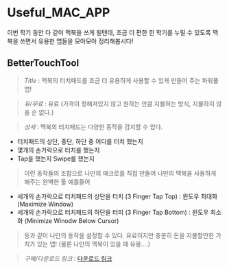 # Useful_MAC_APP
이번 학기 동안 다 같이 맥북을 쓰게 될텐데, 조금 더 편한 한 학기를 누릴 수 있도록 맥북을 쓰면서 유용한 앱들을 모아모아 정리해봅시다!

## BetterTouchTool
>*Title* : 맥북의 터치패드를 조금 더 유용하게 사용할 수 있게 만들어 주는 파워풀 앱!

>*유/무료* : 유료 (가격이 정해져있지 않고 원하는 만큼 지불하는 방식, 지불하지 않을 순 없다.)

>*상세* : 
맥북의 터치패드는 다양한 동작을 감지할 수 있다.
- 터치패드의 상단, 중단, 하단 중 어디를 터치 했는지
- 몇개의 손가락으로 터치를 했는지
- Tap을 했는지 Swipe를 했는지

>이런 동작들의 조합으로 나만의 매크로를 직접 만들어 나만의 맥북을 사용하게 해주는 완벽한 툴
예를들어 
- 세개의 손가락으로 터치패드의 상단을 터치 (3 Finger Tap Top) : 윈도우 최대화 (Maximize Window)
- 세개의 손가락으로 터치패드의 하단을 터피 (3 Finger Tap Bottom) : 윈도우 최소화 (Minimize Winodw Below Cursor)

>등과 같이 나만의 동작을 설정할 수 있다.
유료이지만 충분히 돈을 지불할만한 가치가 있는 앱!
(물론 나만의 맥북이 있을 때 유용....)

>*구매/다운로드 링크* : [다운로드 링크](https://www.boastr.net/)
